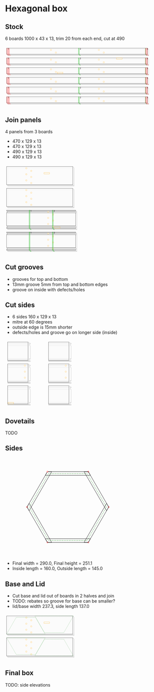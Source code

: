 # Hexagonal box
## Stock
6 boards 1000 x 43 x 13, trim 20 from each end, cut at 490

<svg width="1100" viewBox="0 0 1100 437.19238815542514" xmlns="http://www.w3.org/2000/svg">
<polyline fill="rgba(192,192,192,0.25)" stroke-width="1" stroke-dasharray="" stroke="silver" points="10.0,20.0 1010.0,20.0 1019.1923881554251,29.192388155425117 19.19238815542512,29.192388155425117 10.0,20.0" />
<polyline fill="rgba(192,192,192,0.25)" stroke-width="1" stroke-dasharray="" stroke="silver" points="19.19238815542512,29.192388155425117 1019.1923881554251,29.192388155425117 1019.1923881554251,72.19238815542512 19.19238815542512,72.19238815542512 19.19238815542512,29.192388155425117" />
<polygon fill="rgba(255,255,255,0.75)" stroke-width="1" stroke-dasharray="" stroke="silver" points="10.0,20.0 10.0,63.0 19.19238815542512,72.19238815542512 19.19238815542512,29.192388155425117" />
<polyline fill="rgba(192,192,192,0.25)" stroke-width="1" stroke-dasharray="" stroke="silver" points="10.0,63.0 1010.0,63.0 1019.1923881554251,72.19238815542512 19.19238815542512,72.19238815542512 10.0,63.0" />
<polygon fill="rgba(255,255,255,0.75)" stroke-width="1" stroke-dasharray="" stroke="silver" points="1010.0,20.0 1010.0,63.0 1019.1923881554251,72.19238815542512 1019.1923881554251,29.192388155425117" />
<polyline fill="rgba(255,255,255,0.75)" stroke-width="1" stroke-dasharray="" stroke="black" points="10.0,20.0 1010.0,20.0 1010.0,63.0 10.0,63.0 10.0,20.0" />
<circle cx="325" cy="32" r="5" stroke="orange" fill="white" stroke-width="1" />
<circle cx="360" cy="51" r="5" stroke="orange" fill="white" stroke-width="1" />
<circle cx="665" cy="32" r="5" stroke="orange" fill="white" stroke-width="1" />
<circle cx="700" cy="51" r="5" stroke="orange" fill="white" stroke-width="1" />
<polygon fill="rgba(255,0,0,0.25)" stroke-width="1" stroke-dasharray="" stroke="rgba(255,0,0,0.25)" points="10.0,20.0 31.0,20.0 31.0,63.0 40.19238815542512,72.19238815542512 19.19238815542512,72.19238815542512 10.0,63.0" />
<text style="" text-anchor="left" x="20" y="30" fill="black">1</text>
<polygon fill="rgba(0,255,0,0.25)" stroke-width="1" stroke-dasharray="" stroke="green" points="520.0,20.0 526.0,20.0 526.0,63.0 535.1923881554251,72.19238815542512 529.1923881554251,72.19238815542512 520.0,63.0" />
<text style="" text-anchor="left" x="530" y="30" fill="black">2</text>
<polygon fill="rgba(0,255,0,0.25)" stroke-width="1" stroke-dasharray="" stroke="green" points="995.0,20.0 996.0,20.0 996.0,63.0 1005.1923881554251,72.19238815542512 1004.1923881554251,72.19238815542512 995.0,63.0" />
<text style="" text-anchor="left" x="1005" y="30" fill="black">3</text>
<polygon fill="rgba(255,0,0,0.25)" stroke-width="1" stroke-dasharray="" stroke="rgba(255,0,0,0.25)" points="995.0,20.0 1011.0,20.0 1011.0,63.0 1020.1923881554251,72.19238815542512 1004.1923881554251,72.19238815542512 995.0,63.0" />
<polyline fill="rgba(192,192,192,0.25)" stroke-width="1" stroke-dasharray="" stroke="silver" points="10.0,89.0 1010.0,89.0 1019.1923881554251,98.19238815542512 19.19238815542512,98.19238815542512 10.0,89.0" />
<polyline fill="rgba(192,192,192,0.25)" stroke-width="1" stroke-dasharray="" stroke="silver" points="19.19238815542512,98.19238815542512 1019.1923881554251,98.19238815542512 1019.1923881554251,141.1923881554251 19.19238815542512,141.1923881554251 19.19238815542512,98.19238815542512" />
<polygon fill="rgba(255,255,255,0.75)" stroke-width="1" stroke-dasharray="" stroke="silver" points="10.0,89.0 10.0,132.0 19.19238815542512,141.1923881554251 19.19238815542512,98.19238815542512" />
<polyline fill="rgba(192,192,192,0.25)" stroke-width="1" stroke-dasharray="" stroke="silver" points="10.0,132.0 1010.0,132.0 1019.1923881554251,141.1923881554251 19.19238815542512,141.1923881554251 10.0,132.0" />
<polygon fill="rgba(255,255,255,0.75)" stroke-width="1" stroke-dasharray="" stroke="silver" points="1010.0,89.0 1010.0,132.0 1019.1923881554251,141.1923881554251 1019.1923881554251,98.19238815542512" />
<polyline fill="rgba(255,255,255,0.75)" stroke-width="1" stroke-dasharray="" stroke="black" points="10.0,89.0 1010.0,89.0 1010.0,132.0 10.0,132.0 10.0,89.0" />
<rect x="790" y="89" width="40" height="10" style="fill: none; stroke: orange; stroke-width: 1;" />
<circle cx="325" cy="101" r="5" stroke="orange" fill="white" stroke-width="1" />
<circle cx="360" cy="120" r="5" stroke="orange" fill="white" stroke-width="1" />
<circle cx="665" cy="101" r="5" stroke="orange" fill="white" stroke-width="1" />
<circle cx="700" cy="120" r="5" stroke="orange" fill="white" stroke-width="1" />
<polygon fill="rgba(255,0,0,0.25)" stroke-width="1" stroke-dasharray="" stroke="rgba(255,0,0,0.25)" points="10.0,89.0 31.0,89.0 31.0,132.0 40.19238815542512,141.1923881554251 19.19238815542512,141.1923881554251 10.0,132.0" />
<text style="" text-anchor="left" x="20" y="99" fill="black">1</text>
<polygon fill="rgba(0,255,0,0.25)" stroke-width="1" stroke-dasharray="" stroke="green" points="520.0,89.0 526.0,89.0 526.0,132.0 535.1923881554251,141.1923881554251 529.1923881554251,141.1923881554251 520.0,132.0" />
<text style="" text-anchor="left" x="530" y="99" fill="black">2</text>
<polygon fill="rgba(0,255,0,0.25)" stroke-width="1" stroke-dasharray="" stroke="green" points="995.0,89.0 996.0,89.0 996.0,132.0 1005.1923881554251,141.1923881554251 1004.1923881554251,141.1923881554251 995.0,132.0" />
<text style="" text-anchor="left" x="1005" y="99" fill="black">3</text>
<polygon fill="rgba(255,0,0,0.25)" stroke-width="1" stroke-dasharray="" stroke="rgba(255,0,0,0.25)" points="995.0,89.0 1011.0,89.0 1011.0,132.0 1020.1923881554251,141.1923881554251 1004.1923881554251,141.1923881554251 995.0,132.0" />
<polyline fill="rgba(192,192,192,0.25)" stroke-width="1" stroke-dasharray="" stroke="silver" points="10.0,158.0 1010.0,158.0 1019.1923881554251,167.1923881554251 19.19238815542512,167.1923881554251 10.0,158.0" />
<polyline fill="rgba(192,192,192,0.25)" stroke-width="1" stroke-dasharray="" stroke="silver" points="19.19238815542512,167.1923881554251 1019.1923881554251,167.1923881554251 1019.1923881554251,210.1923881554251 19.19238815542512,210.1923881554251 19.19238815542512,167.1923881554251" />
<polygon fill="rgba(255,255,255,0.75)" stroke-width="1" stroke-dasharray="" stroke="silver" points="10.0,158.0 10.0,201.0 19.19238815542512,210.1923881554251 19.19238815542512,167.1923881554251" />
<polyline fill="rgba(192,192,192,0.25)" stroke-width="1" stroke-dasharray="" stroke="silver" points="10.0,201.0 1010.0,201.0 1019.1923881554251,210.1923881554251 19.19238815542512,210.1923881554251 10.0,201.0" />
<polygon fill="rgba(255,255,255,0.75)" stroke-width="1" stroke-dasharray="" stroke="silver" points="1010.0,158.0 1010.0,201.0 1019.1923881554251,210.1923881554251 1019.1923881554251,167.1923881554251" />
<polyline fill="rgba(255,255,255,0.75)" stroke-width="1" stroke-dasharray="" stroke="black" points="10.0,158.0 1010.0,158.0 1010.0,201.0 10.0,201.0 10.0,158.0" />
<rect x="370" y="191" width="40" height="10" style="fill: none; stroke: orange; stroke-width: 1;" />
<circle cx="325" cy="170" r="5" stroke="orange" fill="white" stroke-width="1" />
<circle cx="360" cy="189" r="5" stroke="orange" fill="white" stroke-width="1" />
<circle cx="665" cy="170" r="5" stroke="orange" fill="white" stroke-width="1" />
<circle cx="700" cy="189" r="5" stroke="orange" fill="white" stroke-width="1" />
<polygon fill="rgba(255,0,0,0.25)" stroke-width="1" stroke-dasharray="" stroke="rgba(255,0,0,0.25)" points="10.0,158.0 31.0,158.0 31.0,201.0 40.19238815542512,210.1923881554251 19.19238815542512,210.1923881554251 10.0,201.0" />
<text style="" text-anchor="left" x="20" y="168" fill="black">1</text>
<polygon fill="rgba(0,255,0,0.25)" stroke-width="1" stroke-dasharray="" stroke="green" points="520.0,158.0 526.0,158.0 526.0,201.0 535.1923881554251,210.1923881554251 529.1923881554251,210.1923881554251 520.0,201.0" />
<text style="" text-anchor="left" x="530" y="168" fill="black">2</text>
<polygon fill="rgba(0,255,0,0.25)" stroke-width="1" stroke-dasharray="" stroke="green" points="995.0,158.0 996.0,158.0 996.0,201.0 1005.1923881554251,210.1923881554251 1004.1923881554251,210.1923881554251 995.0,201.0" />
<text style="" text-anchor="left" x="1005" y="168" fill="black">3</text>
<polygon fill="rgba(255,0,0,0.25)" stroke-width="1" stroke-dasharray="" stroke="rgba(255,0,0,0.25)" points="995.0,158.0 1011.0,158.0 1011.0,201.0 1020.1923881554251,210.1923881554251 1004.1923881554251,210.1923881554251 995.0,201.0" />
<polyline fill="rgba(192,192,192,0.25)" stroke-width="1" stroke-dasharray="" stroke="silver" points="10.0,227.0 1010.0,227.0 1019.1923881554251,236.1923881554251 19.19238815542512,236.1923881554251 10.0,227.0" />
<polyline fill="rgba(192,192,192,0.25)" stroke-width="1" stroke-dasharray="" stroke="silver" points="19.19238815542512,236.1923881554251 1019.1923881554251,236.1923881554251 1019.1923881554251,279.19238815542514 19.19238815542512,279.19238815542514 19.19238815542512,236.1923881554251" />
<polygon fill="rgba(255,255,255,0.75)" stroke-width="1" stroke-dasharray="" stroke="silver" points="10.0,227.0 10.0,270.0 19.19238815542512,279.19238815542514 19.19238815542512,236.1923881554251" />
<polyline fill="rgba(192,192,192,0.25)" stroke-width="1" stroke-dasharray="" stroke="silver" points="10.0,270.0 1010.0,270.0 1019.1923881554251,279.19238815542514 19.19238815542512,279.19238815542514 10.0,270.0" />
<polygon fill="rgba(255,255,255,0.75)" stroke-width="1" stroke-dasharray="" stroke="silver" points="1010.0,227.0 1010.0,270.0 1019.1923881554251,279.19238815542514 1019.1923881554251,236.1923881554251" />
<polyline fill="rgba(255,255,255,0.75)" stroke-width="1" stroke-dasharray="" stroke="black" points="10.0,227.0 1010.0,227.0 1010.0,270.0 10.0,270.0 10.0,227.0" />
<circle cx="325" cy="239" r="5" stroke="orange" fill="white" stroke-width="1" />
<circle cx="360" cy="258" r="5" stroke="orange" fill="white" stroke-width="1" />
<circle cx="665" cy="239" r="5" stroke="orange" fill="white" stroke-width="1" />
<circle cx="700" cy="258" r="5" stroke="orange" fill="white" stroke-width="1" />
<polygon fill="rgba(255,0,0,0.25)" stroke-width="1" stroke-dasharray="" stroke="rgba(255,0,0,0.25)" points="10.0,227.0 31.0,227.0 31.0,270.0 40.19238815542512,279.19238815542514 19.19238815542512,279.19238815542514 10.0,270.0" />
<text style="" text-anchor="left" x="20" y="237" fill="black">1</text>
<polygon fill="rgba(0,255,0,0.25)" stroke-width="1" stroke-dasharray="" stroke="green" points="520.0,227.0 526.0,227.0 526.0,270.0 535.1923881554251,279.19238815542514 529.1923881554251,279.19238815542514 520.0,270.0" />
<text style="" text-anchor="left" x="530" y="237" fill="black">2</text>
<polygon fill="rgba(0,255,0,0.25)" stroke-width="1" stroke-dasharray="" stroke="green" points="995.0,227.0 996.0,227.0 996.0,270.0 1005.1923881554251,279.19238815542514 1004.1923881554251,279.19238815542514 995.0,270.0" />
<text style="" text-anchor="left" x="1005" y="237" fill="black">3</text>
<polygon fill="rgba(255,0,0,0.25)" stroke-width="1" stroke-dasharray="" stroke="rgba(255,0,0,0.25)" points="995.0,227.0 1011.0,227.0 1011.0,270.0 1020.1923881554251,279.19238815542514 1004.1923881554251,279.19238815542514 995.0,270.0" />
<polyline fill="rgba(192,192,192,0.25)" stroke-width="1" stroke-dasharray="" stroke="silver" points="10.0,296.0 1010.0,296.0 1019.1923881554251,305.19238815542514 19.19238815542512,305.19238815542514 10.0,296.0" />
<polyline fill="rgba(192,192,192,0.25)" stroke-width="1" stroke-dasharray="" stroke="silver" points="19.19238815542512,305.19238815542514 1019.1923881554251,305.19238815542514 1019.1923881554251,348.19238815542514 19.19238815542512,348.19238815542514 19.19238815542512,305.19238815542514" />
<polygon fill="rgba(255,255,255,0.75)" stroke-width="1" stroke-dasharray="" stroke="silver" points="10.0,296.0 10.0,339.0 19.19238815542512,348.19238815542514 19.19238815542512,305.19238815542514" />
<polyline fill="rgba(192,192,192,0.25)" stroke-width="1" stroke-dasharray="" stroke="silver" points="10.0,339.0 1010.0,339.0 1019.1923881554251,348.19238815542514 19.19238815542512,348.19238815542514 10.0,339.0" />
<polygon fill="rgba(255,255,255,0.75)" stroke-width="1" stroke-dasharray="" stroke="silver" points="1010.0,296.0 1010.0,339.0 1019.1923881554251,348.19238815542514 1019.1923881554251,305.19238815542514" />
<polyline fill="rgba(255,255,255,0.75)" stroke-width="1" stroke-dasharray="" stroke="black" points="10.0,296.0 1010.0,296.0 1010.0,339.0 10.0,339.0 10.0,296.0" />
<circle cx="325" cy="308" r="5" stroke="orange" fill="white" stroke-width="1" />
<circle cx="360" cy="327" r="5" stroke="orange" fill="white" stroke-width="1" />
<circle cx="665" cy="308" r="5" stroke="orange" fill="white" stroke-width="1" />
<circle cx="700" cy="327" r="5" stroke="orange" fill="white" stroke-width="1" />
<polygon fill="rgba(255,0,0,0.25)" stroke-width="1" stroke-dasharray="" stroke="rgba(255,0,0,0.25)" points="10.0,296.0 31.0,296.0 31.0,339.0 40.19238815542512,348.19238815542514 19.19238815542512,348.19238815542514 10.0,339.0" />
<text style="" text-anchor="left" x="20" y="306" fill="black">1</text>
<polygon fill="rgba(0,255,0,0.25)" stroke-width="1" stroke-dasharray="" stroke="green" points="520.0,296.0 526.0,296.0 526.0,339.0 535.1923881554251,348.19238815542514 529.1923881554251,348.19238815542514 520.0,339.0" />
<text style="" text-anchor="left" x="530" y="306" fill="black">2</text>
<polygon fill="rgba(0,255,0,0.25)" stroke-width="1" stroke-dasharray="" stroke="green" points="995.0,296.0 996.0,296.0 996.0,339.0 1005.1923881554251,348.19238815542514 1004.1923881554251,348.19238815542514 995.0,339.0" />
<text style="" text-anchor="left" x="1005" y="306" fill="black">3</text>
<polygon fill="rgba(255,0,0,0.25)" stroke-width="1" stroke-dasharray="" stroke="rgba(255,0,0,0.25)" points="995.0,296.0 1011.0,296.0 1011.0,339.0 1020.1923881554251,348.19238815542514 1004.1923881554251,348.19238815542514 995.0,339.0" />
<polyline fill="rgba(192,192,192,0.25)" stroke-width="1" stroke-dasharray="" stroke="silver" points="10.0,365.0 1010.0,365.0 1019.1923881554251,374.19238815542514 19.19238815542512,374.19238815542514 10.0,365.0" />
<polyline fill="rgba(192,192,192,0.25)" stroke-width="1" stroke-dasharray="" stroke="silver" points="19.19238815542512,374.19238815542514 1019.1923881554251,374.19238815542514 1019.1923881554251,417.19238815542514 19.19238815542512,417.19238815542514 19.19238815542512,374.19238815542514" />
<polygon fill="rgba(255,255,255,0.75)" stroke-width="1" stroke-dasharray="" stroke="silver" points="10.0,365.0 10.0,408.0 19.19238815542512,417.19238815542514 19.19238815542512,374.19238815542514" />
<polyline fill="rgba(192,192,192,0.25)" stroke-width="1" stroke-dasharray="" stroke="silver" points="10.0,408.0 1010.0,408.0 1019.1923881554251,417.19238815542514 19.19238815542512,417.19238815542514 10.0,408.0" />
<polygon fill="rgba(255,255,255,0.75)" stroke-width="1" stroke-dasharray="" stroke="silver" points="1010.0,365.0 1010.0,408.0 1019.1923881554251,417.19238815542514 1019.1923881554251,374.19238815542514" />
<polyline fill="rgba(255,255,255,0.75)" stroke-width="1" stroke-dasharray="" stroke="black" points="10.0,365.0 1010.0,365.0 1010.0,408.0 10.0,408.0 10.0,365.0" />
<circle cx="325" cy="377" r="5" stroke="orange" fill="white" stroke-width="1" />
<circle cx="360" cy="396" r="5" stroke="orange" fill="white" stroke-width="1" />
<circle cx="665" cy="377" r="5" stroke="orange" fill="white" stroke-width="1" />
<circle cx="700" cy="396" r="5" stroke="orange" fill="white" stroke-width="1" />
<polygon fill="rgba(255,0,0,0.25)" stroke-width="1" stroke-dasharray="" stroke="rgba(255,0,0,0.25)" points="10.0,365.0 31.0,365.0 31.0,408.0 40.19238815542512,417.19238815542514 19.19238815542512,417.19238815542514 10.0,408.0" />
<text style="" text-anchor="left" x="20" y="375" fill="black">1</text>
<polygon fill="rgba(0,255,0,0.25)" stroke-width="1" stroke-dasharray="" stroke="green" points="520.0,365.0 526.0,365.0 526.0,408.0 535.1923881554251,417.19238815542514 529.1923881554251,417.19238815542514 520.0,408.0" />
<text style="" text-anchor="left" x="530" y="375" fill="black">2</text>
<polygon fill="rgba(0,255,0,0.25)" stroke-width="1" stroke-dasharray="" stroke="green" points="995.0,365.0 996.0,365.0 996.0,408.0 1005.1923881554251,417.19238815542514 1004.1923881554251,417.19238815542514 995.0,408.0" />
<text style="" text-anchor="left" x="1005" y="375" fill="black">3</text>
<polygon fill="rgba(255,0,0,0.25)" stroke-width="1" stroke-dasharray="" stroke="rgba(255,0,0,0.25)" points="995.0,365.0 1011.0,365.0 1011.0,408.0 1020.1923881554251,417.19238815542514 1004.1923881554251,417.19238815542514 995.0,408.0" />
</svg>


## Join panels
4 panels from 3 boards
- 470 x 129 x 13
- 470 x 129 x 13
- 490 x 129 x 13
- 490 x 129 x 13

<svg width="2200" viewBox="0 0 1100 643.1923881554251" xmlns="http://www.w3.org/2000/svg">
<polyline fill="rgba(192,192,192,0.25)" stroke-width="1" stroke-dasharray="" stroke="silver" points="10.0,20.0 480.0,20.0 489.19238815542514,29.192388155425117 19.19238815542512,29.192388155425117 10.0,20.0" />
<polyline fill="rgba(192,192,192,0.25)" stroke-width="1" stroke-dasharray="" stroke="silver" points="19.19238815542512,29.192388155425117 489.19238815542514,29.192388155425117 489.19238815542514,158.1923881554251 19.19238815542512,158.1923881554251 19.19238815542512,29.192388155425117" />
<polygon fill="rgba(255,255,255,0.75)" stroke-width="1" stroke-dasharray="" stroke="silver" points="10.0,20.0 10.0,149.0 19.19238815542512,158.1923881554251 19.19238815542512,29.192388155425117" />
<polyline fill="rgba(192,192,192,0.25)" stroke-width="1" stroke-dasharray="" stroke="silver" points="10.0,149.0 480.0,149.0 489.19238815542514,158.1923881554251 19.19238815542512,158.1923881554251 10.0,149.0" />
<polygon fill="rgba(255,255,255,0.75)" stroke-width="1" stroke-dasharray="" stroke="silver" points="480.0,20.0 480.0,149.0 489.19238815542514,158.1923881554251 489.19238815542514,29.192388155425117" />
<polyline fill="rgba(255,255,255,0.75)" stroke-width="1" stroke-dasharray="" stroke="black" points="10.0,20.0 480.0,20.0 480.0,149.0 10.0,149.0 10.0,20.0" />
<circle cx="150" cy="32.0" r="5" stroke="orange" fill="white" stroke-width="1" />
<circle cx="185" cy="51.0" r="5" stroke="orange" fill="white" stroke-width="1" />
<rect x="275" y="63.0" width="40" height="10.0" style="fill: none; stroke: orange; stroke-width: 1;" />
<circle cx="150" cy="75.0" r="5" stroke="orange" fill="white" stroke-width="1" />
<circle cx="185" cy="94.0" r="5" stroke="orange" fill="white" stroke-width="1" />
<circle cx="150" cy="118.0" r="5" stroke="orange" fill="white" stroke-width="1" />
<circle cx="185" cy="137.0" r="5" stroke="orange" fill="white" stroke-width="1" />
<polyline fill="rgba(192,192,192,0.25)" stroke-width="1" stroke-dasharray="" stroke="silver" points="10.0,175.0 480.0,175.0 489.19238815542514,184.1923881554251 19.19238815542512,184.1923881554251 10.0,175.0" />
<polyline fill="rgba(192,192,192,0.25)" stroke-width="1" stroke-dasharray="" stroke="silver" points="19.19238815542512,184.1923881554251 489.19238815542514,184.1923881554251 489.19238815542514,313.19238815542514 19.19238815542512,313.19238815542514 19.19238815542512,184.1923881554251" />
<polygon fill="rgba(255,255,255,0.75)" stroke-width="1" stroke-dasharray="" stroke="silver" points="10.0,175.0 10.0,304.0 19.19238815542512,313.19238815542514 19.19238815542512,184.1923881554251" />
<polyline fill="rgba(192,192,192,0.25)" stroke-width="1" stroke-dasharray="" stroke="silver" points="10.0,304.0 480.0,304.0 489.19238815542514,313.19238815542514 19.19238815542512,313.19238815542514 10.0,304.0" />
<polygon fill="rgba(255,255,255,0.75)" stroke-width="1" stroke-dasharray="" stroke="silver" points="480.0,175.0 480.0,304.0 489.19238815542514,313.19238815542514 489.19238815542514,184.1923881554251" />
<polyline fill="rgba(255,255,255,0.75)" stroke-width="1" stroke-dasharray="" stroke="black" points="10.0,175.0 480.0,175.0 480.0,304.0 10.0,304.0 10.0,175.0" />
<circle cx="150" cy="187.0" r="5" stroke="orange" fill="white" stroke-width="1" />
<circle cx="185" cy="206.0" r="5" stroke="orange" fill="white" stroke-width="1" />
<circle cx="150" cy="230.0" r="5" stroke="orange" fill="white" stroke-width="1" />
<circle cx="185" cy="249.0" r="5" stroke="orange" fill="white" stroke-width="1" />
<circle cx="150" cy="273.0" r="5" stroke="orange" fill="white" stroke-width="1" />
<circle cx="185" cy="292.0" r="5" stroke="orange" fill="white" stroke-width="1" />
<polyline fill="rgba(192,192,192,0.25)" stroke-width="1" stroke-dasharray="" stroke="silver" points="10.0,330.0 500.0,330.0 509.19238815542514,339.19238815542514 19.19238815542512,339.19238815542514 10.0,330.0" />
<polyline fill="rgba(192,192,192,0.25)" stroke-width="1" stroke-dasharray="" stroke="silver" points="19.19238815542512,339.19238815542514 509.19238815542514,339.19238815542514 509.19238815542514,468.19238815542514 19.19238815542512,468.19238815542514 19.19238815542512,339.19238815542514" />
<polygon fill="rgba(255,255,255,0.75)" stroke-width="1" stroke-dasharray="" stroke="silver" points="10.0,330.0 10.0,335.0 13.535533905932738,338.5355339059327 13.535533905932738,351.5355339059327 10.0,348.0 10.0,441.0 13.535533905932738,444.5355339059327 13.535533905932738,457.5355339059327 10.0,454.0 10.0,459.0 19.19238815542512,468.19238815542514 19.19238815542512,339.19238815542514" />
<polyline fill="rgba(255,255,255,0.75)" stroke-width="1" stroke-dasharray="" stroke="black" points="13.535533905932738,444.5355339059327 503.53553390593277,444.5355339059327 503.53553390593277,457.5355339059327 13.535533905932738,457.5355339059327 13.535533905932738,444.5355339059327" />
<polyline fill="rgba(255,255,255,0.75)" stroke-width="1" stroke-dasharray="" stroke="black" points="13.535533905932738,338.5355339059327 503.53553390593277,338.5355339059327 503.53553390593277,351.5355339059327 13.535533905932738,351.5355339059327 13.535533905932738,338.5355339059327" />
<polyline fill="rgba(192,192,192,0.25)" stroke-width="1" stroke-dasharray="" stroke="silver" points="10.0,348.0 500.0,348.0 503.53553390593277,351.5355339059327 13.535533905932738,351.5355339059327 10.0,348.0" />
<polyline fill="rgba(192,192,192,0.25)" stroke-width="1" stroke-dasharray="" stroke="silver" points="10.0,454.0 500.0,454.0 503.53553390593277,457.5355339059327 13.535533905932738,457.5355339059327 10.0,454.0" />
<polyline fill="rgba(192,192,192,0.25)" stroke-width="1" stroke-dasharray="" stroke="silver" points="10.0,335.0 500.0,335.0 503.53553390593277,338.5355339059327 13.535533905932738,338.5355339059327 10.0,335.0" />
<polyline fill="rgba(192,192,192,0.25)" stroke-width="1" stroke-dasharray="" stroke="silver" points="10.0,441.0 500.0,441.0 503.53553390593277,444.5355339059327 13.535533905932738,444.5355339059327 10.0,441.0" />
<polyline fill="rgba(192,192,192,0.25)" stroke-width="1" stroke-dasharray="" stroke="silver" points="10.0,459.0 500.0,459.0 509.19238815542514,468.19238815542514 19.19238815542512,468.19238815542514 10.0,459.0" />
<polygon fill="rgba(255,255,255,0.75)" stroke-width="1" stroke-dasharray="" stroke="silver" points="500.0,330.0 500.0,335.0 503.53553390593277,338.5355339059327 503.53553390593277,351.5355339059327 500.0,348.0 500.0,441.0 503.53553390593277,444.5355339059327 503.53553390593277,457.5355339059327 500.0,454.0 500.0,459.0 509.19238815542514,468.19238815542514 509.19238815542514,339.19238815542514" />
<polyline fill="rgba(255,255,255,0.75)" stroke-width="1" stroke-dasharray="" stroke="black" points="10.0,454.0 500.0,454.0 500.0,459.0 10.0,459.0 10.0,454.0" />
<polyline fill="rgba(255,255,255,0.75)" stroke-width="1" stroke-dasharray="" stroke="black" points="10.0,348.0 500.0,348.0 500.0,441.0 10.0,441.0 10.0,348.0" />
<polyline fill="rgba(255,255,255,0.75)" stroke-width="1" stroke-dasharray="" stroke="black" points="10.0,330.0 500.0,330.0 500.0,335.0 10.0,335.0 10.0,330.0" />
<circle cx="305" cy="342.0" r="5" stroke="orange" fill="white" stroke-width="1" />
<circle cx="340" cy="361.0" r="5" stroke="orange" fill="white" stroke-width="1" />
<circle cx="305" cy="385.0" r="5" stroke="orange" fill="white" stroke-width="1" />
<circle cx="340" cy="404.0" r="5" stroke="orange" fill="white" stroke-width="1" />
<rect x="350" y="449.0" width="40" height="10.0" style="fill: none; stroke: orange; stroke-width: 1;" />
<circle cx="305" cy="428.0" r="5" stroke="orange" fill="white" stroke-width="1" />
<circle cx="340" cy="447.0" r="5" stroke="orange" fill="white" stroke-width="1" />
<polygon fill="rgba(0,255,0,0.25)" stroke-width="1" stroke-dasharray="" stroke="green" points="170.0,330.0 176.0,330.0 176.0,459.0 185.1923881554251,468.19238815542514 179.1923881554251,468.19238815542514 170.0,459.0" />
<text style="" text-anchor="left" x="180" y="340" fill="black">1</text>
<polygon fill="rgba(0,255,0,0.25)" stroke-width="1" stroke-dasharray="" stroke="green" points="335.0,330.0 341.0,330.0 341.0,459.0 350.19238815542514,468.19238815542514 344.19238815542514,468.19238815542514 335.0,459.0" />
<text style="" text-anchor="left" x="345" y="340" fill="black">2</text>
<polyline fill="rgba(192,192,192,0.25)" stroke-width="1" stroke-dasharray="" stroke="silver" points="10.0,485.0 500.0,485.0 509.19238815542514,494.19238815542514 19.19238815542512,494.19238815542514 10.0,485.0" />
<polyline fill="rgba(192,192,192,0.25)" stroke-width="1" stroke-dasharray="" stroke="silver" points="19.19238815542512,494.19238815542514 509.19238815542514,494.19238815542514 509.19238815542514,623.1923881554251 19.19238815542512,623.1923881554251 19.19238815542512,494.19238815542514" />
<polygon fill="rgba(255,255,255,0.75)" stroke-width="1" stroke-dasharray="" stroke="silver" points="10.0,485.0 10.0,490.0 13.535533905932738,493.5355339059327 13.535533905932738,506.5355339059327 10.0,503.0 10.0,596.0 13.535533905932738,599.5355339059328 13.535533905932738,612.5355339059328 10.0,609.0 10.0,614.0 19.19238815542512,623.1923881554251 19.19238815542512,494.19238815542514" />
<polyline fill="rgba(255,255,255,0.75)" stroke-width="1" stroke-dasharray="" stroke="black" points="13.535533905932738,599.5355339059328 503.53553390593277,599.5355339059328 503.53553390593277,612.5355339059328 13.535533905932738,612.5355339059328 13.535533905932738,599.5355339059328" />
<polyline fill="rgba(255,255,255,0.75)" stroke-width="1" stroke-dasharray="" stroke="black" points="13.535533905932738,493.5355339059327 503.53553390593277,493.5355339059327 503.53553390593277,506.5355339059327 13.535533905932738,506.5355339059327 13.535533905932738,493.5355339059327" />
<polyline fill="rgba(192,192,192,0.25)" stroke-width="1" stroke-dasharray="" stroke="silver" points="10.0,503.0 500.0,503.0 503.53553390593277,506.5355339059327 13.535533905932738,506.5355339059327 10.0,503.0" />
<polyline fill="rgba(192,192,192,0.25)" stroke-width="1" stroke-dasharray="" stroke="silver" points="10.0,609.0 500.0,609.0 503.53553390593277,612.5355339059328 13.535533905932738,612.5355339059328 10.0,609.0" />
<polyline fill="rgba(192,192,192,0.25)" stroke-width="1" stroke-dasharray="" stroke="silver" points="10.0,490.0 500.0,490.0 503.53553390593277,493.5355339059327 13.535533905932738,493.5355339059327 10.0,490.0" />
<polyline fill="rgba(192,192,192,0.25)" stroke-width="1" stroke-dasharray="" stroke="silver" points="10.0,596.0 500.0,596.0 503.53553390593277,599.5355339059328 13.535533905932738,599.5355339059328 10.0,596.0" />
<polyline fill="rgba(192,192,192,0.25)" stroke-width="1" stroke-dasharray="" stroke="silver" points="10.0,614.0 500.0,614.0 509.19238815542514,623.1923881554251 19.19238815542512,623.1923881554251 10.0,614.0" />
<polygon fill="rgba(255,255,255,0.75)" stroke-width="1" stroke-dasharray="" stroke="silver" points="500.0,485.0 500.0,490.0 503.53553390593277,493.5355339059327 503.53553390593277,506.5355339059327 500.0,503.0 500.0,596.0 503.53553390593277,599.5355339059328 503.53553390593277,612.5355339059328 500.0,609.0 500.0,614.0 509.19238815542514,623.1923881554251 509.19238815542514,494.19238815542514" />
<polyline fill="rgba(255,255,255,0.75)" stroke-width="1" stroke-dasharray="" stroke="black" points="10.0,609.0 500.0,609.0 500.0,614.0 10.0,614.0 10.0,609.0" />
<polyline fill="rgba(255,255,255,0.75)" stroke-width="1" stroke-dasharray="" stroke="black" points="10.0,503.0 500.0,503.0 500.0,596.0 10.0,596.0 10.0,503.0" />
<polyline fill="rgba(255,255,255,0.75)" stroke-width="1" stroke-dasharray="" stroke="black" points="10.0,485.0 500.0,485.0 500.0,490.0 10.0,490.0 10.0,485.0" />
<circle cx="305" cy="497.0" r="5" stroke="orange" fill="white" stroke-width="1" />
<circle cx="340" cy="516.0" r="5" stroke="orange" fill="white" stroke-width="1" />
<circle cx="305" cy="540.0" r="5" stroke="orange" fill="white" stroke-width="1" />
<circle cx="340" cy="559.0" r="5" stroke="orange" fill="white" stroke-width="1" />
<circle cx="305" cy="583.0" r="5" stroke="orange" fill="white" stroke-width="1" />
<circle cx="340" cy="602.0" r="5" stroke="orange" fill="white" stroke-width="1" />
<polygon fill="rgba(0,255,0,0.25)" stroke-width="1" stroke-dasharray="" stroke="green" points="170.0,485.0 176.0,485.0 176.0,614.0 185.1923881554251,623.1923881554251 179.1923881554251,623.1923881554251 170.0,614.0" />
<text style="" text-anchor="left" x="180" y="495" fill="black">1</text>
<polygon fill="rgba(0,255,0,0.25)" stroke-width="1" stroke-dasharray="" stroke="green" points="335.0,485.0 341.0,485.0 341.0,614.0 350.19238815542514,623.1923881554251 344.19238815542514,623.1923881554251 335.0,614.0" />
<text style="" text-anchor="left" x="345" y="495" fill="black">2</text>
</svg>


## Cut grooves
- grooves for top and bottom
- 13mm groove 5mm from top and bottom edges
- groove on inside with defects/holes
## Cut sides
- 6 sides 160 x 129 x 13
- mitre at 60 degrees
- outside edge is 15mm shorter
- defects/holes and groove go on longer side (inside)

<svg width="2200" viewBox="0 0 1100 488.19238815542514" xmlns="http://www.w3.org/2000/svg">
<polyline fill="rgba(192,192,192,0.25)" stroke-width="1" stroke-dasharray="" stroke="silver" points="17.505553499465137,20.0 162.49444650053488,20.0 179.1923881554251,29.192388155425117 19.19238815542512,29.192388155425117 17.505553499465137,20.0" />
<polyline fill="rgba(192,192,192,0.25)" stroke-width="1" stroke-dasharray="" stroke="silver" points="19.19238815542512,153.1923881554251 179.1923881554251,153.1923881554251 179.1923881554251,158.1923881554251 19.19238815542512,158.1923881554251 19.19238815542512,153.1923881554251" />
<polyline fill="rgba(192,192,192,0.25)" stroke-width="1" stroke-dasharray="" stroke="silver" points="19.19238815542512,47.19238815542512 179.1923881554251,47.19238815542512 179.1923881554251,140.1923881554251 19.19238815542512,140.1923881554251 19.19238815542512,47.19238815542512" />
<polyline fill="rgba(192,192,192,0.25)" stroke-width="1" stroke-dasharray="" stroke="silver" points="19.19238815542512,29.192388155425117 179.1923881554251,29.192388155425117 179.1923881554251,34.19238815542512 19.19238815542512,34.19238815542512 19.19238815542512,29.192388155425117" />
<polygon fill="rgba(255,255,255,0.75)" stroke-width="1" stroke-dasharray="" stroke="silver" points="17.505553499465137,20.0 17.505553499465137,149.0 19.19238815542512,158.1923881554251 19.19238815542512,153.1923881554251 18.54360559544051,149.65685424949237 18.54360559544051,136.65685424949237 19.19238815542512,140.1923881554251 19.19238815542512,47.19238815542512 18.54360559544051,43.65685424949238 18.54360559544051,30.65685424949238 19.19238815542512,34.19238815542512 19.19238815542512,29.192388155425117" />
<polyline fill="rgba(192,192,192,0.25)" stroke-width="1" stroke-dasharray="" stroke="silver" points="18.54360559544051,43.65685424949238 172.77010290354426,43.65685424949238 179.1923881554251,47.19238815542512 19.19238815542512,47.19238815542512 18.54360559544051,43.65685424949238" />
<polyline fill="rgba(192,192,192,0.25)" stroke-width="1" stroke-dasharray="" stroke="silver" points="18.54360559544051,149.65685424949237 172.77010290354426,149.65685424949237 179.1923881554251,153.1923881554251 19.19238815542512,153.1923881554251 18.54360559544051,149.65685424949237" />
<polyline fill="rgba(192,192,192,0.25)" stroke-width="1" stroke-dasharray="" stroke="silver" points="18.54360559544051,30.65685424949238 172.77010290354426,30.65685424949238 179.1923881554251,34.19238815542512 19.19238815542512,34.19238815542512 18.54360559544051,30.65685424949238" />
<polyline fill="rgba(192,192,192,0.25)" stroke-width="1" stroke-dasharray="" stroke="silver" points="18.54360559544051,136.65685424949237 172.77010290354426,136.65685424949237 179.1923881554251,140.1923881554251 19.19238815542512,140.1923881554251 18.54360559544051,136.65685424949237" />
<polyline fill="rgba(192,192,192,0.25)" stroke-width="1" stroke-dasharray="" stroke="silver" points="18.54360559544051,136.65685424949237 172.77010290354426,136.65685424949237 172.77010290354426,149.65685424949237 18.54360559544051,149.65685424949237 18.54360559544051,136.65685424949237" />
<polyline fill="rgba(192,192,192,0.25)" stroke-width="1" stroke-dasharray="" stroke="silver" points="18.54360559544051,30.65685424949238 172.77010290354426,30.65685424949238 172.77010290354426,43.65685424949238 18.54360559544051,43.65685424949238 18.54360559544051,30.65685424949238" />
<polyline fill="rgba(192,192,192,0.25)" stroke-width="1" stroke-dasharray="" stroke="silver" points="17.505553499465137,149.0 162.49444650053488,149.0 179.1923881554251,158.1923881554251 19.19238815542512,158.1923881554251 17.505553499465137,149.0" />
<polygon fill="rgba(255,255,255,0.75)" stroke-width="1" stroke-dasharray="" stroke="silver" points="162.49444650053488,20.0 162.49444650053488,149.0 179.1923881554251,158.1923881554251 179.1923881554251,153.1923881554251 172.77010290354426,149.65685424949237 172.77010290354426,136.65685424949237 179.1923881554251,140.1923881554251 179.1923881554251,47.19238815542512 172.77010290354426,43.65685424949238 172.77010290354426,30.65685424949238 179.1923881554251,34.19238815542512 179.1923881554251,29.192388155425117" />
<polyline fill="rgba(255,255,255,0.75)" stroke-width="1" stroke-dasharray="" stroke="black" points="17.505553499465137,20.0 162.49444650053488,20.0 162.49444650053488,149.0 17.505553499465137,149.0 17.505553499465137,20.0" />
<polyline fill="rgba(192,192,192,0.25)" stroke-width="1" stroke-dasharray="" stroke="silver" points="17.505553499465137,175.0 162.49444650053488,175.0 179.1923881554251,184.1923881554251 19.19238815542512,184.1923881554251 17.505553499465137,175.0" />
<polyline fill="rgba(192,192,192,0.25)" stroke-width="1" stroke-dasharray="" stroke="silver" points="19.19238815542512,308.19238815542514 179.1923881554251,308.19238815542514 179.1923881554251,313.19238815542514 19.19238815542512,313.19238815542514 19.19238815542512,308.19238815542514" />
<polyline fill="rgba(192,192,192,0.25)" stroke-width="1" stroke-dasharray="" stroke="silver" points="19.19238815542512,202.1923881554251 179.1923881554251,202.1923881554251 179.1923881554251,295.19238815542514 19.19238815542512,295.19238815542514 19.19238815542512,202.1923881554251" />
<polyline fill="rgba(192,192,192,0.25)" stroke-width="1" stroke-dasharray="" stroke="silver" points="19.19238815542512,184.1923881554251 179.1923881554251,184.1923881554251 179.1923881554251,189.1923881554251 19.19238815542512,189.1923881554251 19.19238815542512,184.1923881554251" />
<polygon fill="rgba(255,255,255,0.75)" stroke-width="1" stroke-dasharray="" stroke="silver" points="17.505553499465137,175.0 17.505553499465137,304.0 19.19238815542512,313.19238815542514 19.19238815542512,308.19238815542514 18.54360559544051,304.65685424949237 18.54360559544051,291.65685424949237 19.19238815542512,295.19238815542514 19.19238815542512,202.1923881554251 18.54360559544051,198.65685424949237 18.54360559544051,185.65685424949237 19.19238815542512,189.1923881554251 19.19238815542512,184.1923881554251" />
<polyline fill="rgba(192,192,192,0.25)" stroke-width="1" stroke-dasharray="" stroke="silver" points="18.54360559544051,198.65685424949237 172.77010290354426,198.65685424949237 179.1923881554251,202.1923881554251 19.19238815542512,202.1923881554251 18.54360559544051,198.65685424949237" />
<polyline fill="rgba(192,192,192,0.25)" stroke-width="1" stroke-dasharray="" stroke="silver" points="18.54360559544051,304.65685424949237 172.77010290354426,304.65685424949237 179.1923881554251,308.19238815542514 19.19238815542512,308.19238815542514 18.54360559544051,304.65685424949237" />
<polyline fill="rgba(192,192,192,0.25)" stroke-width="1" stroke-dasharray="" stroke="silver" points="18.54360559544051,185.65685424949237 172.77010290354426,185.65685424949237 179.1923881554251,189.1923881554251 19.19238815542512,189.1923881554251 18.54360559544051,185.65685424949237" />
<polyline fill="rgba(192,192,192,0.25)" stroke-width="1" stroke-dasharray="" stroke="silver" points="18.54360559544051,291.65685424949237 172.77010290354426,291.65685424949237 179.1923881554251,295.19238815542514 19.19238815542512,295.19238815542514 18.54360559544051,291.65685424949237" />
<polyline fill="rgba(192,192,192,0.25)" stroke-width="1" stroke-dasharray="" stroke="silver" points="18.54360559544051,291.65685424949237 172.77010290354426,291.65685424949237 172.77010290354426,304.65685424949237 18.54360559544051,304.65685424949237 18.54360559544051,291.65685424949237" />
<polyline fill="rgba(192,192,192,0.25)" stroke-width="1" stroke-dasharray="" stroke="silver" points="18.54360559544051,185.65685424949237 172.77010290354426,185.65685424949237 172.77010290354426,198.65685424949237 18.54360559544051,198.65685424949237 18.54360559544051,185.65685424949237" />
<polyline fill="rgba(192,192,192,0.25)" stroke-width="1" stroke-dasharray="" stroke="silver" points="17.505553499465137,304.0 162.49444650053488,304.0 179.1923881554251,313.19238815542514 19.19238815542512,313.19238815542514 17.505553499465137,304.0" />
<polygon fill="rgba(255,255,255,0.75)" stroke-width="1" stroke-dasharray="" stroke="silver" points="162.49444650053488,175.0 162.49444650053488,304.0 179.1923881554251,313.19238815542514 179.1923881554251,308.19238815542514 172.77010290354426,304.65685424949237 172.77010290354426,291.65685424949237 179.1923881554251,295.19238815542514 179.1923881554251,202.1923881554251 172.77010290354426,198.65685424949237 172.77010290354426,185.65685424949237 179.1923881554251,189.1923881554251 179.1923881554251,184.1923881554251" />
<polyline fill="rgba(255,255,255,0.75)" stroke-width="1" stroke-dasharray="" stroke="black" points="17.505553499465137,175.0 162.49444650053488,175.0 162.49444650053488,304.0 17.505553499465137,304.0 17.505553499465137,175.0" />
<circle cx="140" cy="187.0" r="5" stroke="orange" fill="white" stroke-width="1" />
<circle cx="140" cy="230.0" r="5" stroke="orange" fill="white" stroke-width="1" />
<circle cx="140" cy="273.0" r="5" stroke="orange" fill="white" stroke-width="1" />
<polyline fill="rgba(192,192,192,0.25)" stroke-width="1" stroke-dasharray="" stroke="silver" points="17.505553499465137,330.0 162.49444650053488,330.0 179.1923881554251,339.19238815542514 19.19238815542512,339.19238815542514 17.505553499465137,330.0" />
<polyline fill="rgba(192,192,192,0.25)" stroke-width="1" stroke-dasharray="" stroke="silver" points="19.19238815542512,463.19238815542514 179.1923881554251,463.19238815542514 179.1923881554251,468.19238815542514 19.19238815542512,468.19238815542514 19.19238815542512,463.19238815542514" />
<polyline fill="rgba(192,192,192,0.25)" stroke-width="1" stroke-dasharray="" stroke="silver" points="19.19238815542512,357.19238815542514 179.1923881554251,357.19238815542514 179.1923881554251,450.19238815542514 19.19238815542512,450.19238815542514 19.19238815542512,357.19238815542514" />
<polyline fill="rgba(192,192,192,0.25)" stroke-width="1" stroke-dasharray="" stroke="silver" points="19.19238815542512,339.19238815542514 179.1923881554251,339.19238815542514 179.1923881554251,344.19238815542514 19.19238815542512,344.19238815542514 19.19238815542512,339.19238815542514" />
<polygon fill="rgba(255,255,255,0.75)" stroke-width="1" stroke-dasharray="" stroke="silver" points="17.505553499465137,330.0 17.505553499465137,459.0 19.19238815542512,468.19238815542514 19.19238815542512,463.19238815542514 18.54360559544051,459.65685424949237 18.54360559544051,446.65685424949237 19.19238815542512,450.19238815542514 19.19238815542512,357.19238815542514 18.54360559544051,353.65685424949237 18.54360559544051,340.65685424949237 19.19238815542512,344.19238815542514 19.19238815542512,339.19238815542514" />
<polyline fill="rgba(192,192,192,0.25)" stroke-width="1" stroke-dasharray="" stroke="silver" points="18.54360559544051,353.65685424949237 172.77010290354426,353.65685424949237 179.1923881554251,357.19238815542514 19.19238815542512,357.19238815542514 18.54360559544051,353.65685424949237" />
<polyline fill="rgba(192,192,192,0.25)" stroke-width="1" stroke-dasharray="" stroke="silver" points="18.54360559544051,459.65685424949237 172.77010290354426,459.65685424949237 179.1923881554251,463.19238815542514 19.19238815542512,463.19238815542514 18.54360559544051,459.65685424949237" />
<polyline fill="rgba(192,192,192,0.25)" stroke-width="1" stroke-dasharray="" stroke="silver" points="18.54360559544051,340.65685424949237 172.77010290354426,340.65685424949237 179.1923881554251,344.19238815542514 19.19238815542512,344.19238815542514 18.54360559544051,340.65685424949237" />
<polyline fill="rgba(192,192,192,0.25)" stroke-width="1" stroke-dasharray="" stroke="silver" points="18.54360559544051,446.65685424949237 172.77010290354426,446.65685424949237 179.1923881554251,450.19238815542514 19.19238815542512,450.19238815542514 18.54360559544051,446.65685424949237" />
<polyline fill="rgba(192,192,192,0.25)" stroke-width="1" stroke-dasharray="" stroke="silver" points="18.54360559544051,446.65685424949237 172.77010290354426,446.65685424949237 172.77010290354426,459.65685424949237 18.54360559544051,459.65685424949237 18.54360559544051,446.65685424949237" />
<polyline fill="rgba(192,192,192,0.25)" stroke-width="1" stroke-dasharray="" stroke="silver" points="18.54360559544051,340.65685424949237 172.77010290354426,340.65685424949237 172.77010290354426,353.65685424949237 18.54360559544051,353.65685424949237 18.54360559544051,340.65685424949237" />
<polyline fill="rgba(192,192,192,0.25)" stroke-width="1" stroke-dasharray="" stroke="silver" points="17.505553499465137,459.0 162.49444650053488,459.0 179.1923881554251,468.19238815542514 19.19238815542512,468.19238815542514 17.505553499465137,459.0" />
<polygon fill="rgba(255,255,255,0.75)" stroke-width="1" stroke-dasharray="" stroke="silver" points="162.49444650053488,330.0 162.49444650053488,459.0 179.1923881554251,468.19238815542514 179.1923881554251,463.19238815542514 172.77010290354426,459.65685424949237 172.77010290354426,446.65685424949237 179.1923881554251,450.19238815542514 179.1923881554251,357.19238815542514 172.77010290354426,353.65685424949237 172.77010290354426,340.65685424949237 179.1923881554251,344.19238815542514 179.1923881554251,339.19238815542514" />
<polyline fill="rgba(255,255,255,0.75)" stroke-width="1" stroke-dasharray="" stroke="black" points="17.505553499465137,330.0 162.49444650053488,330.0 162.49444650053488,459.0 17.505553499465137,459.0 17.505553499465137,330.0" />
<rect x="20" y="449.0" width="40" height="10.0" style="fill: none; stroke: orange; stroke-width: 1;" />
<polyline fill="rgba(192,192,192,0.25)" stroke-width="1" stroke-dasharray="" stroke="silver" points="307.5055534994651,20.0 452.4944465005349,20.0 469.19238815542514,29.192388155425117 309.19238815542514,29.192388155425117 307.5055534994651,20.0" />
<polyline fill="rgba(192,192,192,0.25)" stroke-width="1" stroke-dasharray="" stroke="silver" points="309.19238815542514,153.1923881554251 469.19238815542514,153.1923881554251 469.19238815542514,158.1923881554251 309.19238815542514,158.1923881554251 309.19238815542514,153.1923881554251" />
<polyline fill="rgba(192,192,192,0.25)" stroke-width="1" stroke-dasharray="" stroke="silver" points="309.19238815542514,47.19238815542512 469.19238815542514,47.19238815542512 469.19238815542514,140.1923881554251 309.19238815542514,140.1923881554251 309.19238815542514,47.19238815542512" />
<polyline fill="rgba(192,192,192,0.25)" stroke-width="1" stroke-dasharray="" stroke="silver" points="309.19238815542514,29.192388155425117 469.19238815542514,29.192388155425117 469.19238815542514,34.19238815542512 309.19238815542514,34.19238815542512 309.19238815542514,29.192388155425117" />
<polygon fill="rgba(255,255,255,0.75)" stroke-width="1" stroke-dasharray="" stroke="silver" points="307.5055534994651,20.0 307.5055534994651,149.0 309.19238815542514,158.1923881554251 309.19238815542514,153.1923881554251 308.5436055954405,149.65685424949237 308.5436055954405,136.65685424949237 309.19238815542514,140.1923881554251 309.19238815542514,47.19238815542512 308.5436055954405,43.65685424949238 308.5436055954405,30.65685424949238 309.19238815542514,34.19238815542512 309.19238815542514,29.192388155425117" />
<polyline fill="rgba(192,192,192,0.25)" stroke-width="1" stroke-dasharray="" stroke="silver" points="308.5436055954405,43.65685424949238 462.7701029035442,43.65685424949238 469.19238815542514,47.19238815542512 309.19238815542514,47.19238815542512 308.5436055954405,43.65685424949238" />
<polyline fill="rgba(192,192,192,0.25)" stroke-width="1" stroke-dasharray="" stroke="silver" points="308.5436055954405,149.65685424949237 462.7701029035442,149.65685424949237 469.19238815542514,153.1923881554251 309.19238815542514,153.1923881554251 308.5436055954405,149.65685424949237" />
<polyline fill="rgba(192,192,192,0.25)" stroke-width="1" stroke-dasharray="" stroke="silver" points="308.5436055954405,30.65685424949238 462.7701029035442,30.65685424949238 469.19238815542514,34.19238815542512 309.19238815542514,34.19238815542512 308.5436055954405,30.65685424949238" />
<polyline fill="rgba(192,192,192,0.25)" stroke-width="1" stroke-dasharray="" stroke="silver" points="308.5436055954405,136.65685424949237 462.7701029035442,136.65685424949237 469.19238815542514,140.1923881554251 309.19238815542514,140.1923881554251 308.5436055954405,136.65685424949237" />
<polyline fill="rgba(192,192,192,0.25)" stroke-width="1" stroke-dasharray="" stroke="silver" points="308.5436055954405,136.65685424949237 462.7701029035442,136.65685424949237 462.7701029035442,149.65685424949237 308.5436055954405,149.65685424949237 308.5436055954405,136.65685424949237" />
<polyline fill="rgba(192,192,192,0.25)" stroke-width="1" stroke-dasharray="" stroke="silver" points="308.5436055954405,30.65685424949238 462.7701029035442,30.65685424949238 462.7701029035442,43.65685424949238 308.5436055954405,43.65685424949238 308.5436055954405,30.65685424949238" />
<polyline fill="rgba(192,192,192,0.25)" stroke-width="1" stroke-dasharray="" stroke="silver" points="307.5055534994651,149.0 452.4944465005349,149.0 469.19238815542514,158.1923881554251 309.19238815542514,158.1923881554251 307.5055534994651,149.0" />
<polygon fill="rgba(255,255,255,0.75)" stroke-width="1" stroke-dasharray="" stroke="silver" points="452.4944465005349,20.0 452.4944465005349,149.0 469.19238815542514,158.1923881554251 469.19238815542514,153.1923881554251 462.7701029035442,149.65685424949237 462.7701029035442,136.65685424949237 469.19238815542514,140.1923881554251 469.19238815542514,47.19238815542512 462.7701029035442,43.65685424949238 462.7701029035442,30.65685424949238 469.19238815542514,34.19238815542512 469.19238815542514,29.192388155425117" />
<polyline fill="rgba(255,255,255,0.75)" stroke-width="1" stroke-dasharray="" stroke="black" points="307.5055534994651,20.0 452.4944465005349,20.0 452.4944465005349,149.0 307.5055534994651,149.0 307.5055534994651,20.0" />
<polyline fill="rgba(192,192,192,0.25)" stroke-width="1" stroke-dasharray="" stroke="silver" points="307.5055534994651,175.0 452.4944465005349,175.0 469.19238815542514,184.1923881554251 309.19238815542514,184.1923881554251 307.5055534994651,175.0" />
<polyline fill="rgba(192,192,192,0.25)" stroke-width="1" stroke-dasharray="" stroke="silver" points="309.19238815542514,308.19238815542514 469.19238815542514,308.19238815542514 469.19238815542514,313.19238815542514 309.19238815542514,313.19238815542514 309.19238815542514,308.19238815542514" />
<polyline fill="rgba(192,192,192,0.25)" stroke-width="1" stroke-dasharray="" stroke="silver" points="309.19238815542514,202.1923881554251 469.19238815542514,202.1923881554251 469.19238815542514,295.19238815542514 309.19238815542514,295.19238815542514 309.19238815542514,202.1923881554251" />
<polyline fill="rgba(192,192,192,0.25)" stroke-width="1" stroke-dasharray="" stroke="silver" points="309.19238815542514,184.1923881554251 469.19238815542514,184.1923881554251 469.19238815542514,189.1923881554251 309.19238815542514,189.1923881554251 309.19238815542514,184.1923881554251" />
<polygon fill="rgba(255,255,255,0.75)" stroke-width="1" stroke-dasharray="" stroke="silver" points="307.5055534994651,175.0 307.5055534994651,304.0 309.19238815542514,313.19238815542514 309.19238815542514,308.19238815542514 308.5436055954405,304.65685424949237 308.5436055954405,291.65685424949237 309.19238815542514,295.19238815542514 309.19238815542514,202.1923881554251 308.5436055954405,198.65685424949237 308.5436055954405,185.65685424949237 309.19238815542514,189.1923881554251 309.19238815542514,184.1923881554251" />
<polyline fill="rgba(192,192,192,0.25)" stroke-width="1" stroke-dasharray="" stroke="silver" points="308.5436055954405,198.65685424949237 462.7701029035442,198.65685424949237 469.19238815542514,202.1923881554251 309.19238815542514,202.1923881554251 308.5436055954405,198.65685424949237" />
<polyline fill="rgba(192,192,192,0.25)" stroke-width="1" stroke-dasharray="" stroke="silver" points="308.5436055954405,304.65685424949237 462.7701029035442,304.65685424949237 469.19238815542514,308.19238815542514 309.19238815542514,308.19238815542514 308.5436055954405,304.65685424949237" />
<polyline fill="rgba(192,192,192,0.25)" stroke-width="1" stroke-dasharray="" stroke="silver" points="308.5436055954405,185.65685424949237 462.7701029035442,185.65685424949237 469.19238815542514,189.1923881554251 309.19238815542514,189.1923881554251 308.5436055954405,185.65685424949237" />
<polyline fill="rgba(192,192,192,0.25)" stroke-width="1" stroke-dasharray="" stroke="silver" points="308.5436055954405,291.65685424949237 462.7701029035442,291.65685424949237 469.19238815542514,295.19238815542514 309.19238815542514,295.19238815542514 308.5436055954405,291.65685424949237" />
<polyline fill="rgba(192,192,192,0.25)" stroke-width="1" stroke-dasharray="" stroke="silver" points="308.5436055954405,291.65685424949237 462.7701029035442,291.65685424949237 462.7701029035442,304.65685424949237 308.5436055954405,304.65685424949237 308.5436055954405,291.65685424949237" />
<polyline fill="rgba(192,192,192,0.25)" stroke-width="1" stroke-dasharray="" stroke="silver" points="308.5436055954405,185.65685424949237 462.7701029035442,185.65685424949237 462.7701029035442,198.65685424949237 308.5436055954405,198.65685424949237 308.5436055954405,185.65685424949237" />
<polyline fill="rgba(192,192,192,0.25)" stroke-width="1" stroke-dasharray="" stroke="silver" points="307.5055534994651,304.0 452.4944465005349,304.0 469.19238815542514,313.19238815542514 309.19238815542514,313.19238815542514 307.5055534994651,304.0" />
<polygon fill="rgba(255,255,255,0.75)" stroke-width="1" stroke-dasharray="" stroke="silver" points="452.4944465005349,175.0 452.4944465005349,304.0 469.19238815542514,313.19238815542514 469.19238815542514,308.19238815542514 462.7701029035442,304.65685424949237 462.7701029035442,291.65685424949237 469.19238815542514,295.19238815542514 469.19238815542514,202.1923881554251 462.7701029035442,198.65685424949237 462.7701029035442,185.65685424949237 469.19238815542514,189.1923881554251 469.19238815542514,184.1923881554251" />
<polyline fill="rgba(255,255,255,0.75)" stroke-width="1" stroke-dasharray="" stroke="black" points="307.5055534994651,175.0 452.4944465005349,175.0 452.4944465005349,304.0 307.5055534994651,304.0 307.5055534994651,175.0" />
<circle cx="430" cy="187.0" r="5" stroke="orange" fill="white" stroke-width="1" />
<circle cx="430" cy="230.0" r="5" stroke="orange" fill="white" stroke-width="1" />
<circle cx="430" cy="273.0" r="5" stroke="orange" fill="white" stroke-width="1" />
<polyline fill="rgba(192,192,192,0.25)" stroke-width="1" stroke-dasharray="" stroke="silver" points="307.5055534994651,330.0 452.4944465005349,330.0 469.19238815542514,339.19238815542514 309.19238815542514,339.19238815542514 307.5055534994651,330.0" />
<polyline fill="rgba(192,192,192,0.25)" stroke-width="1" stroke-dasharray="" stroke="silver" points="309.19238815542514,463.19238815542514 469.19238815542514,463.19238815542514 469.19238815542514,468.19238815542514 309.19238815542514,468.19238815542514 309.19238815542514,463.19238815542514" />
<polyline fill="rgba(192,192,192,0.25)" stroke-width="1" stroke-dasharray="" stroke="silver" points="309.19238815542514,357.19238815542514 469.19238815542514,357.19238815542514 469.19238815542514,450.19238815542514 309.19238815542514,450.19238815542514 309.19238815542514,357.19238815542514" />
<polyline fill="rgba(192,192,192,0.25)" stroke-width="1" stroke-dasharray="" stroke="silver" points="309.19238815542514,339.19238815542514 469.19238815542514,339.19238815542514 469.19238815542514,344.19238815542514 309.19238815542514,344.19238815542514 309.19238815542514,339.19238815542514" />
<polygon fill="rgba(255,255,255,0.75)" stroke-width="1" stroke-dasharray="" stroke="silver" points="307.5055534994651,330.0 307.5055534994651,459.0 309.19238815542514,468.19238815542514 309.19238815542514,463.19238815542514 308.5436055954405,459.65685424949237 308.5436055954405,446.65685424949237 309.19238815542514,450.19238815542514 309.19238815542514,357.19238815542514 308.5436055954405,353.65685424949237 308.5436055954405,340.65685424949237 309.19238815542514,344.19238815542514 309.19238815542514,339.19238815542514" />
<polyline fill="rgba(192,192,192,0.25)" stroke-width="1" stroke-dasharray="" stroke="silver" points="308.5436055954405,353.65685424949237 462.7701029035442,353.65685424949237 469.19238815542514,357.19238815542514 309.19238815542514,357.19238815542514 308.5436055954405,353.65685424949237" />
<polyline fill="rgba(192,192,192,0.25)" stroke-width="1" stroke-dasharray="" stroke="silver" points="308.5436055954405,459.65685424949237 462.7701029035442,459.65685424949237 469.19238815542514,463.19238815542514 309.19238815542514,463.19238815542514 308.5436055954405,459.65685424949237" />
<polyline fill="rgba(192,192,192,0.25)" stroke-width="1" stroke-dasharray="" stroke="silver" points="308.5436055954405,340.65685424949237 462.7701029035442,340.65685424949237 469.19238815542514,344.19238815542514 309.19238815542514,344.19238815542514 308.5436055954405,340.65685424949237" />
<polyline fill="rgba(192,192,192,0.25)" stroke-width="1" stroke-dasharray="" stroke="silver" points="308.5436055954405,446.65685424949237 462.7701029035442,446.65685424949237 469.19238815542514,450.19238815542514 309.19238815542514,450.19238815542514 308.5436055954405,446.65685424949237" />
<polyline fill="rgba(192,192,192,0.25)" stroke-width="1" stroke-dasharray="" stroke="silver" points="308.5436055954405,446.65685424949237 462.7701029035442,446.65685424949237 462.7701029035442,459.65685424949237 308.5436055954405,459.65685424949237 308.5436055954405,446.65685424949237" />
<polyline fill="rgba(192,192,192,0.25)" stroke-width="1" stroke-dasharray="" stroke="silver" points="308.5436055954405,340.65685424949237 462.7701029035442,340.65685424949237 462.7701029035442,353.65685424949237 308.5436055954405,353.65685424949237 308.5436055954405,340.65685424949237" />
<polyline fill="rgba(192,192,192,0.25)" stroke-width="1" stroke-dasharray="" stroke="silver" points="307.5055534994651,459.0 452.4944465005349,459.0 469.19238815542514,468.19238815542514 309.19238815542514,468.19238815542514 307.5055534994651,459.0" />
<polygon fill="rgba(255,255,255,0.75)" stroke-width="1" stroke-dasharray="" stroke="silver" points="452.4944465005349,330.0 452.4944465005349,459.0 469.19238815542514,468.19238815542514 469.19238815542514,463.19238815542514 462.7701029035442,459.65685424949237 462.7701029035442,446.65685424949237 469.19238815542514,450.19238815542514 469.19238815542514,357.19238815542514 462.7701029035442,353.65685424949237 462.7701029035442,340.65685424949237 469.19238815542514,344.19238815542514 469.19238815542514,339.19238815542514" />
<polyline fill="rgba(255,255,255,0.75)" stroke-width="1" stroke-dasharray="" stroke="black" points="307.5055534994651,330.0 452.4944465005349,330.0 452.4944465005349,459.0 307.5055534994651,459.0 307.5055534994651,330.0" />
</svg>


## Dovetails
TODO
## Sides

<svg width="1100" viewBox="0 0 550 351.1281292110204" xmlns="http://www.w3.org/2000/svg">
<polygon fill="none" stroke-width="1" stroke-dasharray="" stroke="black" points="150.0,50.0 294.98889300106975,50.0 302.4944465005349,63.0 142.49444650053488,63.0" />
<circle cx="294.98889300106975" cy="50.0" r="2" stroke="red" fill="white" stroke-width="1" />
<polygon fill="none" stroke-width="1" stroke-dasharray="" stroke="black" points="294.98889300106975,50.0 367.48333950160463,175.5640646055102 359.9777860021395,188.5640646055102 279.9777860021395,50.0" />
<circle cx="367.48333950160463" cy="175.5640646055102" r="2" stroke="red" fill="white" stroke-width="1" />
<polygon fill="none" stroke-width="1" stroke-dasharray="" stroke="black" points="367.48333950160463,175.5640646055102 294.98889300106975,301.1281292110204 279.9777860021395,301.1281292110204 359.9777860021395,162.5640646055102" />
<circle cx="294.98889300106975" cy="301.1281292110204" r="2" stroke="red" fill="white" stroke-width="1" />
<polygon fill="none" stroke-width="1" stroke-dasharray="" stroke="black" points="294.98889300106975,301.1281292110204 150.0,301.1281292110204 142.49444650053488,288.1281292110204 302.4944465005349,288.1281292110204" />
<circle cx="150.0" cy="301.1281292110204" r="2" stroke="red" fill="white" stroke-width="1" />
<polygon fill="none" stroke-width="1" stroke-dasharray="" stroke="black" points="150.0,301.1281292110204 77.50555349946505,175.56406460551023 85.01110699893019,162.56406460551025 165.01110699893025,301.1281292110204" />
<circle cx="77.50555349946505" cy="175.56406460551023" r="2" stroke="red" fill="white" stroke-width="1" />
<polygon fill="none" stroke-width="1" stroke-dasharray="" stroke="black" points="77.50555349946505,175.56406460551023 149.99999999999994,50.00000000000003 165.01110699893022,50.00000000000003 85.01110699893017,188.56406460551023" />
<circle cx="149.99999999999994" cy="50.00000000000003" r="2" stroke="red" fill="white" stroke-width="1" />
<polygon fill="none" stroke-width="1" stroke-dasharray="3" stroke="green" points="290.98889300106975,56.9282032302755 359.48333950160463,175.56406460551017 290.98889300106975,294.19992598074487 154.00000000000006,294.19992598074487 85.5055534994651,175.56406460551023 154.0,56.92820323027553" />
</svg>


- Final width = 290.0, Final height = 251.1
- Inside length = 160.0, Outside length = 145.0
## Base and Lid
- Cut base and lid out of boards in 2 halves and join
- TODO: rebates so groove for base can be smaller?
- lid/base width 237.3, side length 137.0

<svg width="2200" viewBox="0 0 1100 333.19238815542514" xmlns="http://www.w3.org/2000/svg">
<polyline fill="rgba(192,192,192,0.25)" stroke-width="1" stroke-dasharray="" stroke="silver" points="10.0,20.0 480.0,20.0 489.19238815542514,29.192388155425117 19.19238815542512,29.192388155425117 10.0,20.0" />
<polyline fill="rgba(192,192,192,0.25)" stroke-width="1" stroke-dasharray="" stroke="silver" points="19.19238815542512,29.192388155425117 489.19238815542514,29.192388155425117 489.19238815542514,158.1923881554251 19.19238815542512,158.1923881554251 19.19238815542512,29.192388155425117" />
<polygon fill="rgba(255,255,255,0.75)" stroke-width="1" stroke-dasharray="" stroke="silver" points="10.0,20.0 10.0,149.0 19.19238815542512,158.1923881554251 19.19238815542512,29.192388155425117" />
<polyline fill="rgba(192,192,192,0.25)" stroke-width="1" stroke-dasharray="" stroke="silver" points="10.0,149.0 480.0,149.0 489.19238815542514,158.1923881554251 19.19238815542512,158.1923881554251 10.0,149.0" />
<polygon fill="rgba(255,255,255,0.75)" stroke-width="1" stroke-dasharray="" stroke="silver" points="480.0,20.0 480.0,149.0 489.19238815542514,158.1923881554251 489.19238815542514,29.192388155425117" />
<polyline fill="rgba(255,255,255,0.75)" stroke-width="1" stroke-dasharray="" stroke="black" points="10.0,20.0 480.0,20.0 480.0,149.0 10.0,149.0 10.0,20.0" />
<circle cx="150" cy="32.0" r="5" stroke="orange" fill="white" stroke-width="1" />
<circle cx="185" cy="51.0" r="5" stroke="orange" fill="white" stroke-width="1" />
<rect x="275" y="63.0" width="40" height="10.0" style="fill: none; stroke: orange; stroke-width: 1;" />
<circle cx="150" cy="75.0" r="5" stroke="orange" fill="white" stroke-width="1" />
<circle cx="185" cy="94.0" r="5" stroke="orange" fill="white" stroke-width="1" />
<circle cx="150" cy="118.0" r="5" stroke="orange" fill="white" stroke-width="1" />
<circle cx="185" cy="137.0" r="5" stroke="orange" fill="white" stroke-width="1" />
<polyline fill="rgba(192,192,192,0.25)" stroke-width="1" stroke-dasharray="" stroke="silver" points="10.0,175.0 480.0,175.0 489.19238815542514,184.1923881554251 19.19238815542512,184.1923881554251 10.0,175.0" />
<polyline fill="rgba(192,192,192,0.25)" stroke-width="1" stroke-dasharray="" stroke="silver" points="19.19238815542512,184.1923881554251 489.19238815542514,184.1923881554251 489.19238815542514,313.19238815542514 19.19238815542512,313.19238815542514 19.19238815542512,184.1923881554251" />
<polygon fill="rgba(255,255,255,0.75)" stroke-width="1" stroke-dasharray="" stroke="silver" points="10.0,175.0 10.0,304.0 19.19238815542512,313.19238815542514 19.19238815542512,184.1923881554251" />
<polyline fill="rgba(192,192,192,0.25)" stroke-width="1" stroke-dasharray="" stroke="silver" points="10.0,304.0 480.0,304.0 489.19238815542514,313.19238815542514 19.19238815542512,313.19238815542514 10.0,304.0" />
<polygon fill="rgba(255,255,255,0.75)" stroke-width="1" stroke-dasharray="" stroke="silver" points="480.0,175.0 480.0,304.0 489.19238815542514,313.19238815542514 489.19238815542514,184.1923881554251" />
<polyline fill="rgba(255,255,255,0.75)" stroke-width="1" stroke-dasharray="" stroke="black" points="10.0,175.0 480.0,175.0 480.0,304.0 10.0,304.0 10.0,175.0" />
<circle cx="150" cy="187.0" r="5" stroke="orange" fill="white" stroke-width="1" />
<circle cx="185" cy="206.0" r="5" stroke="orange" fill="white" stroke-width="1" />
<circle cx="150" cy="230.0" r="5" stroke="orange" fill="white" stroke-width="1" />
<circle cx="185" cy="249.0" r="5" stroke="orange" fill="white" stroke-width="1" />
<circle cx="150" cy="273.0" r="5" stroke="orange" fill="white" stroke-width="1" />
<circle cx="185" cy="292.0" r="5" stroke="orange" fill="white" stroke-width="1" />
<polygon fill="none" stroke-width="1" stroke-dasharray="3" stroke="green" points="215.4833395016047,30.364138624765303 283.97778600213957,149.0 10.0,149.0 78.49444650053489,30.36413862476533" />
<polygon fill="none" stroke-width="1" stroke-dasharray="3" stroke="green" points="484.5434455009388,19.999999999999986 416.0489990004039,138.6358613752347 279.06010599933416,138.6358613752347 210.56565949879922,20.000000000000014" />
<polygon fill="none" stroke-width="1" stroke-dasharray="3" stroke="green" points="283.97778600213957,175.0 215.4833395016047,293.6358613752347 78.49444650053495,293.6358613752347 10.0,175.0" />
<polygon fill="none" stroke-width="1" stroke-dasharray="3" stroke="green" points="416.0489990004039,185.3641386247653 484.5434455009388,304.0 210.56565949879922,304.0 279.0601059993341,185.36413862476533" />
</svg>


## Final box
TODO: side elevations
